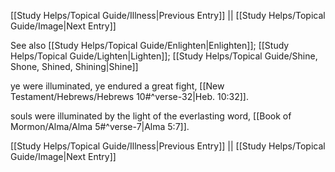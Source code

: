 [[Study Helps/Topical Guide/Illness|Previous Entry]]  ||  [[Study Helps/Topical Guide/Image|Next Entry]]

 See also [[Study Helps/Topical Guide/Enlighten|Enlighten]]; [[Study Helps/Topical Guide/Lighten|Lighten]]; [[Study Helps/Topical Guide/Shine, Shone, Shined, Shining|Shine]]

 ye were illuminated, ye endured a great fight, [[New Testament/Hebrews/Hebrews 10#^verse-32|Heb. 10:32]].

 souls were illuminated by the light of the everlasting word, [[Book of Mormon/Alma/Alma 5#^verse-7|Alma 5:7]].

[[Study Helps/Topical Guide/Illness|Previous Entry]]  ||  [[Study Helps/Topical Guide/Image|Next Entry]]